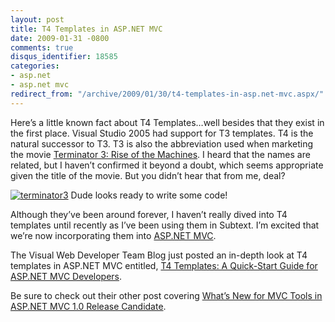```yaml
---
layout: post
title: T4 Templates in ASP.NET MVC
date: 2009-01-31 -0800
comments: true
disqus_identifier: 18585
categories:
- asp.net
- asp.net mvc
redirect_from: "/archive/2009/01/30/t4-templates-in-asp.net-mvc.aspx/"
---
```


Here’s a little known fact about T4 Templates…well besides that they
exist in the first place. Visual Studio 2005 had support for T3
templates. T4 is the natural successor to T3. T3 is also the
abbreviation used when marketing the movie [Terminator 3: Rise of the
Machines](http://www.imdb.com/title/tt0181852/ "Terminator 3 on IMDB").
I heard that the names are related, but I haven’t confirmed it beyond a
doubt, which seems appropriate given the title of the movie. But you
didn’t hear that from me, deal?

[![terminator3](https://haacked.com/images/haacked_com/WindowsLiveWriter/T4TemplatesinASP.NETMVC_D539/terminator3_thumb.jpg "terminator3")](https://haacked.com/images/haacked_com/WindowsLiveWriter/T4TemplatesinASP.NETMVC_D539/terminator3_2.jpg)
Dude looks ready to write some code!

Although they’ve been around forever, I haven’t really dived into T4
templates until recently as I’ve been using them in Subtext. I’m excited
that we’re now incorporating them into [ASP.NET
MVC](http://asp.net/mvc "ASP.NET Website").

The Visual Web Developer Team Blog just posted an in-depth look at T4
templates in ASP.NET MVC entitled, [T4 Templates: A Quick-Start Guide
for ASP.NET MVC
Developers](http://blogs.msdn.com/webdevtools/archive/2009/01/29/t4-templates-a-quick-start-guide-for-asp-net-mvc-developers.aspx "T4 Templates Quickstart").

Be sure to check out their other post covering [What’s New for MVC Tools
in ASP.NET MVC 1.0 Release
Candidate](http://blogs.msdn.com/webdevtools/archive/2009/01/27/overview-of-mvc-tools-features.aspx "What's New").

